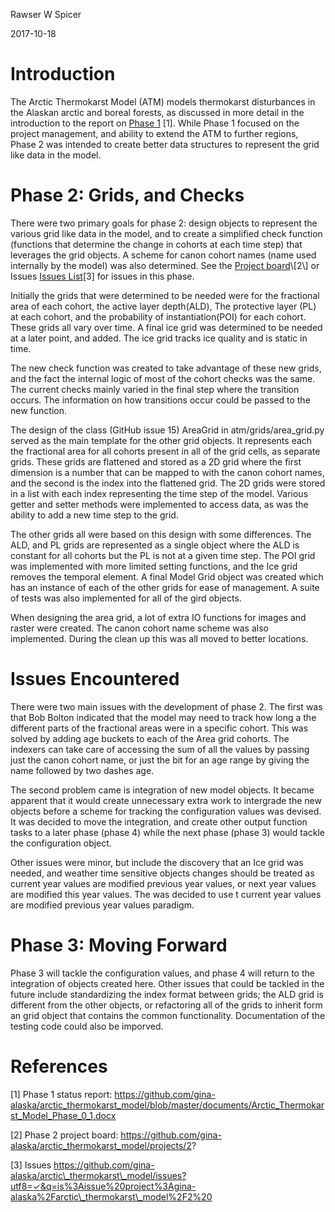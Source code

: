 Rawser W Spicer

2017-10-18

Introduction
============

The Arctic Thermokarst Model (ATM) models thermokarst disturbances in
the Alaskan arctic and boreal forests, as discussed in more detail in
the introduction to the report on [Phase
1](https://github.com/gina-alaska/arctic_thermokarst_model/blob/master/documents/Arctic_Thermokarst_Model_Phase_0_1.docx)
\[1\]. While Phase 1 focused on the project management, and ability to
extend the ATM to further regions, Phase 2 was intended to create better
data structures to represent the grid like data in the model.

Phase 2: Grids, and Checks 
===========================

There were two primary goals for phase 2: design objects to represent
the various grid like data in the model, and to create a simplified
check function (functions that determine the change in cohorts at each
time step) that leverages the grid objects. A scheme for canon cohort
names (name used internally by the model) was also determined. See the
[Project
board](https://github.com/gina-alaska/arctic_thermokarst_model/projects/2?)\[2\]
or Issues [Issues
List](https://github.com/gina-alaska/arctic_thermokarst_model/issues?utf8=✓&q=is%3Aissue%20project%3Agina-alaska%2Farctic_thermokarst_model%2F2%20)\[3\]
for issues in this phase.

Initially the grids that were determined to be needed were for the
fractional area of each cohort, the active layer depth(ALD), The
protective layer (PL) at each cohort, and the probability of
instantiation(POI) for each cohort. These grids all vary over time. A
final ice grid was determined to be needed at a later point, and added.
The ice grid tracks ice quality and is static in time.

The new check function was created to take advantage of these new grids,
and the fact the internal logic of most of the cohort checks was the
same. The current checks mainly varied in the final step where the
transition occurs. The information on how transitions occur could be
passed to the new function.

The design of the class (GitHub issue 15) AreaGrid in
atm/grids/area\_grid.py served as the main template for the other grid
objects. It represents each the fractional area for all cohorts present
in all of the grid cells, as separate grids. These grids are flattened
and stored as a 2D grid where the first dimension is a number that can
be mapped to with the canon cohort names, and the second is the index
into the flattened grid. The 2D grids were stored in a list with each
index representing the time step of the model. Various getter and setter
methods were implemented to access data, as was the ability to add a new
time step to the grid.

The other grids all were based on this design with some differences. The
ALD, and PL grids are represented as a single object where the ALD is
constant for all cohorts but the PL is not at a given time step. The POI
grid was implemented with more limited setting functions, and the Ice
grid removes the temporal element. A final Model Grid object was created
which has an instance of each of the other grids for ease of management.
A suite of tests was also implemented for all of the gird objects.

When designing the area grid, a lot of extra IO functions for images and
raster were created. The canon cohort name scheme was also implemented.
During the clean up this was all moved to better locations.

Issues Encountered
==================

There were two main issues with the development of phase 2. The first
was that Bob Bolton indicated that the model may need to track how long
a the different parts of the fractional areas were in a specific cohort.
This was solved by adding age buckets to each of the Area grid cohorts.
The indexers can take care of accessing the sum of all the values by
passing just the canon cohort name, or just the bit for an age range by
giving the name followed by two dashes age.

The second problem came is integration of new model objects. It became
apparent that it would create unnecessary extra work to intergrade the
new objects before a scheme for tracking the configuration values was
devised. It was decided to move the integration, and create other output
function tasks to a later phase (phase 4) while the next phase (phase 3)
would tackle the configuration object.

Other issues were minor, but include the discovery that an Ice grid was
needed, and weather time sensitive objects changes should be treated as
current year values are modified previous year values, or next year
values are modified this year values. The was decided to use t current
year values are modified previous year values paradigm.

Phase 3: Moving Forward
=======================

Phase 3 will tackle the configuration values, and phase 4 will return to
the integration of objects created here. Other issues that could be
tackled in the future include standardizing the index format between
grids; the ALD grid is different from the other objects, or refactoring
all of the grids to inherit form an grid object that contains the common
functionality. Documentation of the testing code could also be imporved.

References
==========

\[1\] Phase 1 status report:
<https://github.com/gina-alaska/arctic_thermokarst_model/blob/master/documents/Arctic_Thermokarst_Model_Phase_0_1.docx>

\[2\] Phase 2 project board:
<https://github.com/gina-alaska/arctic_thermokarst_model/projects/2>?

\[3\] Issues
https://github.com/gina-alaska/arctic\_thermokarst\_model/issues?utf8=✓&q=is%3Aissue%20project%3Agina-alaska%2Farctic\_thermokarst\_model%2F2%20
